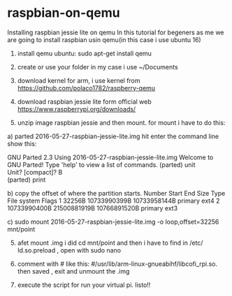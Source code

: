 # raspbian-on-qemu
Installing raspbian jessie lite on qemu
In this tutorial for begeners as me we are going to install raspbian usin qemu(in this case i use ubuntu 16)

1) install qemu ubuntu:
sudo apt-get install qemu

2) create or use your folder in my case i use ~/Documents

3) download kernel for arm, i use kernel from  https://github.com/polaco1782/raspberry-qemu

4) download raspbian jessie lite form official web https://www.raspberrypi.org/downloads/

5) unzip  image raspbian jessie and then mount. for mount i have to do this:

  a) parted  2016-05-27-raspbian-jessie-lite.img hit enter the command line show this:
  
GNU Parted 2.3
Using 2016-05-27-raspbian-jessie-lite.img
Welcome to GNU Parted! Type 'help' to view a list of commands.
(parted) unit                                                             
Unit?  [compact]? B                                                       
(parted) print

  b) copy the offset of where the partition starts.
  Number  Start          End            Size           Type     File system     Flags
 1      32256B         10733990399B   10733958144B   primary  ext4
 2      10733990400B   21500881919B   10766891520B   primary  ext3
 
 c) sudo mount 2016-05-27-raspbian-jessie-lite.img -o loop,offset=32256  mnt/point

5) afet mount .img  i did cd mnt/point and then i have to find in /etc/  ld.so.preload , open with sudo nano 

6) comment with #  like this: #/usr/lib/arm-linux-gnueabihf/libcofi_rpi.so. then saved , exit and unmount the .img

7) execute the script for run your virtual pi. listo!!
 
